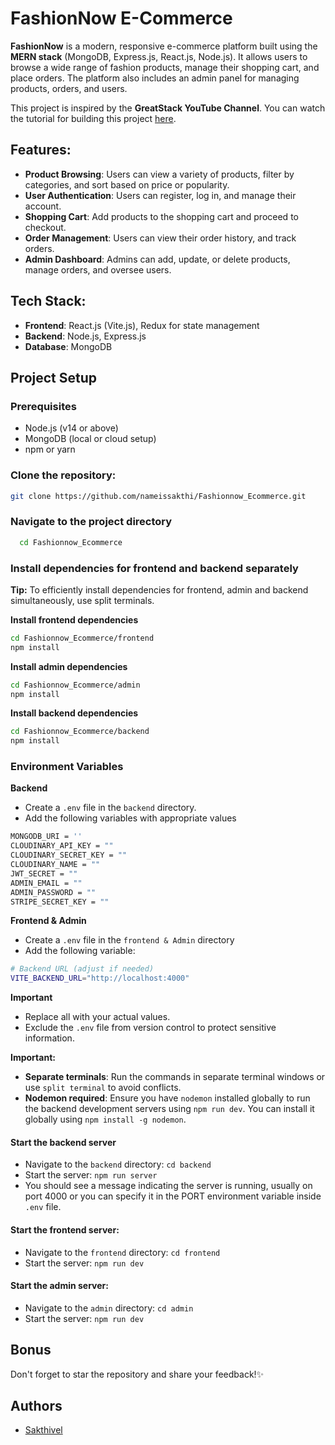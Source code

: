 
# FashionNow E-Commerce

**FashionNow** is a modern, responsive e-commerce platform built using the **MERN stack** (MongoDB, Express.js, React.js, Node.js). It allows users to browse a wide range of fashion products, manage their shopping cart, and place orders. The platform also includes an admin panel for managing products, orders, and users.

This project is inspired by the **GreatStack YouTube Channel**. You can watch the tutorial for building this project [here](https://youtu.be/7E6um7NGmeE?si=pBnEhqduhcVVInFC).

## Features:
- **Product Browsing**: Users can view a variety of products, filter by categories, and sort based on price or popularity.
- **User Authentication**: Users can register, log in, and manage their account.
- **Shopping Cart**: Add products to the shopping cart and proceed to checkout.
- **Order Management**: Users can view their order history, and track orders.
- **Admin Dashboard**: Admins can add, update, or delete products, manage orders, and oversee users.

## Tech Stack:
- **Frontend**: React.js (Vite.js), Redux for state management
- **Backend**: Node.js, Express.js
- **Database**: MongoDB

## **Project Setup**

### **Prerequisites**
- Node.js (v14 or above)
- MongoDB (local or cloud setup)
- npm or yarn

### **Clone the repository:**
```bash
git clone https://github.com/nameissakthi/Fashionnow_Ecommerce.git
```

### **Navigate to the project directory**
```bash
  cd Fashionnow_Ecommerce
```

### Install dependencies for frontend and backend separately
**Tip:** To efficiently install dependencies for frontend, admin and backend simultaneously, use split terminals.

**Install frontend dependencies**
```bash
cd Fashionnow_Ecommerce/frontend
npm install
```

**Install admin dependencies**
```bash
cd Fashionnow_Ecommerce/admin
npm install
```

**Install backend dependencies**
```bash
cd Fashionnow_Ecommerce/backend
npm install
```

### Environment Variables
**Backend**
- Create a `.env` file in the `backend` directory.
- Add the following variables with appropriate values

```bash
MONGODB_URI = ''    
CLOUDINARY_API_KEY = ""
CLOUDINARY_SECRET_KEY = ""
CLOUDINARY_NAME = ""
JWT_SECRET = ""
ADMIN_EMAIL = ""
ADMIN_PASSWORD = ""
STRIPE_SECRET_KEY = ""
```

**Frontend & Admin**
- Create a `.env` file in the `frontend & Admin` directory
- Add the following variable:
```bash
# Backend URL (adjust if needed)
VITE_BACKEND_URL="http://localhost:4000" 
```

**Important**
- Replace all with your actual values.
- Exclude the `.env` file from version control to protect sensitive information.

**Important:**

- **Separate terminals**: Run the commands in separate terminal windows or use `split terminal` to avoid conflicts.
- **Nodemon required**: Ensure you have `nodemon` installed globally to run the backend development servers using `npm run dev`. You can install it globally using `npm install -g nodemon`.

#### Start the backend server
- Navigate to the `backend` directory: `cd backend`
- Start the server: `npm run server`
- You should see a message indicating the server is running, usually on port 4000 or you can specify it in the PORT environment variable inside `.env` file.

#### Start the frontend server:
- Navigate to the `frontend` directory: `cd frontend`
- Start the server: `npm run dev`

#### Start the admin server:
- Navigate to the `admin` directory: `cd admin`
- Start the server: `npm run dev`

## **Bonus**
Don't forget to star the repository and share your feedback!✨

## Authors
- [Sakthivel](https://github.com/parth-p1702)

